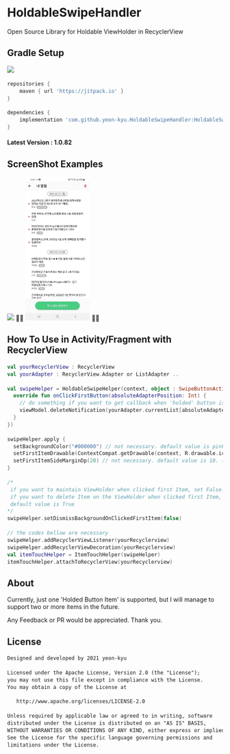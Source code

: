 # HoldableSwipeHandler
Open Source Library for Holdable ViewHolder in RecyclerView

## Gradle Setup

[![](https://jitpack.io/v/yeon-kyu/HoldableSwipeHandler.svg)](https://jitpack.io/#yeon-kyu/HoldableSwipeHandler)


```gradle
repositories {
    maven { url 'https://jitpack.io' }
}

dependencies {
    implementation 'com.github.yeon-kyu.HoldableSwipeHandler:HoldableSwipeHandler:1.0.82'
}
```
#### Latest Version : 1.0.82

## ScreenShot Examples

<p align="left">
    <img src="https://github.com/yeon-kyu/HoldableSwipeHandler/blob/main/screenshots/iTunes_Gif.gif" width="30%"/>
    🌴🌴
    <img src="https://github.com/yeon-kyu/HoldableSwipeHandler/blob/main/screenshots/KuRing_Gif.gif" width="30%"/>
    🌴🌴
</p>

## How To Use in Activity/Fragment with RecyclerView
```kotlin
val yourRecyclerView : RecyclerView
val yourAdapter : RecyclerView.Adapter or ListAdapter ..

val swipeHelper = HoldableSwipeHelper(context, object : SwipeButtonAction {
  override fun onClickFirstButton(absoluteAdapterPosition: Int) {
    // do something if you want to get callback when 'holded' button is clicked
    viewModel.deleteNotification(yourAdapter.currentList[absoluteAdapterPosition].articleId)
  }
})

swipeHelper.apply {
  setBackgroundColor("#000000") // not necessary. default value is pink color 
  setFirstItemDrawable(ContextCompat.getDrawable(context, R.drawable.ic_check)!!) // not necessary. default value is a 'trash can' icon
  setFirstItemSideMarginDp(20) // not necessary. default value is 18. (in dip unit)
}

/*
 if you want to maintain ViewHolder when clicked first Item, set False.
 if you want to delete Item on the ViewHolder when clicked first Item, set True
 default value is True
*/
swipeHelper.setDismissBackgroundOnClickedFirstItem(false)

// the codes bellow are necessary
swipeHelper.addRecyclerViewListener(yourRecyclerview)
swipeHelper.addRecyclerViewDecoration(yourRecyclerview)
val itemTouchHelper = ItemTouchHelper(swipeHelper)
itemTouchHelper.attachToRecyclerView(yourRecyclerview)
```

## About
Currently, just one 'Holded Button Item' is supported, but I will manage to support two or more items in the future. 

Any Feedback or PR would be appreciated. Thank you.

## License
```xml
Designed and developed by 2021 yeon-kyu

Licensed under the Apache License, Version 2.0 (the "License");
you may not use this file except in compliance with the License.
You may obtain a copy of the License at

   http://www.apache.org/licenses/LICENSE-2.0

Unless required by applicable law or agreed to in writing, software
distributed under the License is distributed on an "AS IS" BASIS,
WITHOUT WARRANTIES OR CONDITIONS OF ANY KIND, either express or implied.
See the License for the specific language governing permissions and
limitations under the License.
```
